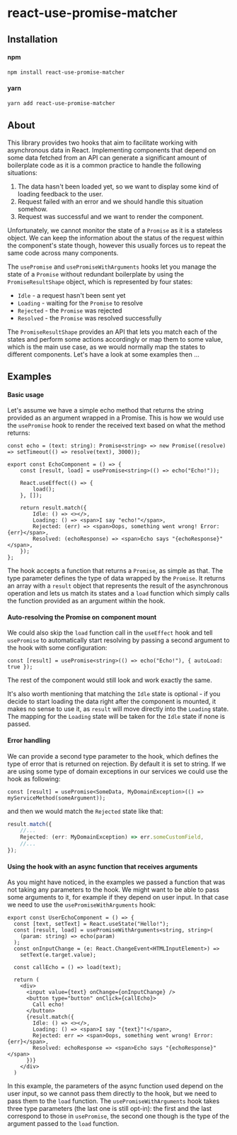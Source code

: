 # react-use-promise-matcher

## Installation

#### npm

```bash
npm install react-use-promise-matcher
```

#### yarn

```bash
yarn add react-use-promise-matcher
```

## About

This library provides two hooks that aim to facilitate working with asynchronous data in React. Implementing components that depend on some data fetched from an API can generate a significant amount of boilerplate code as it is a common practice to handle the following situations:

1. The data hasn't been loaded yet, so we want to display some kind of loading feedback to the user.
2. Request failed with an error and we should handle this situation somehow.
3. Request was successful and we want to render the component.

Unfortunately, we cannot monitor the state of a `Promise` as it is a stateless object. We can keep the information about the status of the request within the component's state though, however this usually forces us to repeat the same code across many components.

The `usePromise` and `usePromiseWithArguments` hooks let you manage the state of a `Promise` without redundant boilerplate by using the `PromiseResultShape` object, which is represented by four states:

-   `Idle` - a request hasn't been sent yet
-   `Loading` - waiting for the `Promise` to resolve
-   `Rejected` - the `Promise` was rejected
-   `Resolved` - the `Promise` was resolved successfully

The `PromiseResultShape` provides an API that lets you match each of the states and perform some actions accordingly or map them to some value, which is the main use case, as we would normally map the states to different components. Let's have a look at some examples then ...

## Examples

#### Basic usage

Let's assume we have a simple echo method that returns the string provided as an argument wrapped in a Promise.
This is how we would use the `usePromise` hook to render the received text based on what the method returns:

```tsx
const echo = (text: string): Promise<string> => new Promise((resolve) => setTimeout(() => resolve(text), 3000));

export const EchoComponent = () => {
    const [result, load] = usePromise<string>(() => echo("Echo!"));

    React.useEffect(() => {
        load();
    }, []);

    return result.match({
        Idle: () => <></>,
        Loading: () => <span>I say "echo!"</span>,
        Rejected: (err) => <span>Oops, something went wrong! Error: {err}</span>,
        Resolved: (echoResponse) => <span>Echo says "{echoResponse}"</span>,
    });
};
```

The hook accepts a function that returns a `Promise`, as simple as that. The type parameter defines the type of data wrapped by the `Promise`. It returns an array with a `result` object that represents the result of the asynchronous operation and lets us match its states and a `load` function which simply calls the function provided as an argument within the hook.

#### Auto-resolving the Promise on component mount

We could also skip the `load` function call in the `useEffect` hook and tell `usePromise` to automatically start resolving by passing a second argument to the hook with some configuration:

```
const [result] = usePromise<string>(() => echo("Echo!"), { autoLoad: true });
```

The rest of the component would still look and work exactly the same.

It's also worth mentioning that matching the `Idle` state is optional - if you decide to start loading the data right after the component is mounted, it makes no sense to use it, as `result` will move directly into the `Loading` state. The mapping for the `Loading` state will be taken for the `Idle` state if none is passed.

#### Error handling

We can provide a second type parameter to the hook, which defines the type of error that is returned on rejection. By default it is set to string. If we are using some type of domain exceptions in our services we could use the hook as following:

```tsx
const [result] = usePromise<SomeData, MyDomainException>(() => myServiceMethod(someArgument));
```

and then we would match the `Rejected` state like that:

```typescript
result.match({
    //...
    Rejected: (err: MyDomainException) => err.someCustomField,
    //...
});
```

#### Using the hook with an async function that receives arguments

As you might have noticed, in the examples we passed a function that was not taking any parameters to the hook. We might want to be able to pass some arguments to it, for example if they depend on user input. In that case we need to use the `usePromiseWithArguments` hook:

```tsx
export const UserEchoComponent = () => {
  const [text, setText] = React.useState("Hello!");
  const [result, load] = usePromiseWithArguments<string, string>(
    (param: string) => echo(param)
  );
  const onInputChange = (e: React.ChangeEvent<HTMLInputElement>) =>
    setText(e.target.value);

  const callEcho = () => load(text);

  return (
    <div>
      <input value={text} onChange={onInputChange} />
      <button type="button" onClick={callEcho}>
        Call echo!
      </button>
      {result.match({
        Idle: () => <></>,
        Loading: () => <span>I say "{text}"!</span>,
        Rejected: err => <span>Oops, something went wrong! Error: {err}</span>,
        Resolved: echoResponse => <span>Echo says "{echoResponse}"</span>
      })}
    </div>
  )
```

In this example, the parameters of the async function used depend on the user input, so we cannot pass them directly to the hook, but we need to pass them to the `load` function. The `usePromiseWithArguments` hook takes three type parameters (the last one is still opt-in): the first and the last correspond to those in `usePromise`, the second one though is the type of the argument passed to the `load` function.
